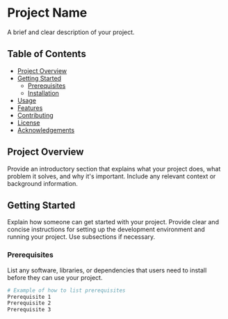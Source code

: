 # Project Name

A brief and clear description of your project.

## Table of Contents

- [Project Overview](#project-overview)
- [Getting Started](#getting-started)
  - [Prerequisites](#prerequisites)
  - [Installation](#installation)
- [Usage](#usage)
- [Features](#features)
- [Contributing](#contributing)
- [License](#license)
- [Acknowledgements](#acknowledgements)

## Project Overview

Provide an introductory section that explains what your project does, what problem it solves, and why it's important. Include any relevant context or background information.

## Getting Started

Explain how someone can get started with your project. Provide clear and concise instructions for setting up the development environment and running your project. Use subsections if necessary.

### Prerequisites

List any software, libraries, or dependencies that users need to install before they can use your project.

```bash
# Example of how to list prerequisites
Prerequisite 1
Prerequisite 2
Prerequisite 3
